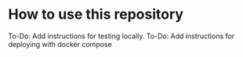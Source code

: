 # How to use this repository

To-Do: Add instructions for testing locally.
To-Do: Add instructions for deploying with docker compose